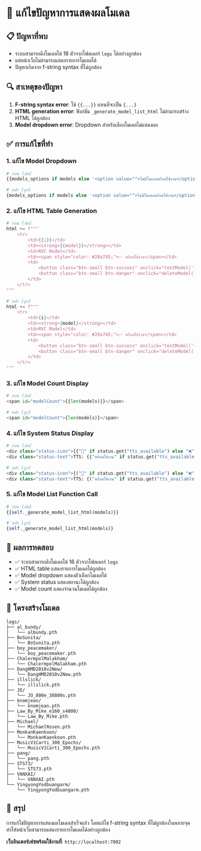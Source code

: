 # 🔧 แก้ไขปัญหาการแสดงผลโมเดล

## 📋 ปัญหาที่พบ
- ระบบสามารถดึงโมเดลได้ 16 ตัวจากโฟลเดอร์ `logs` ได้อย่างถูกต้อง
- แต่หน้าเว็บไม่สามารถแสดงรายการโมเดลได้
- ปัญหาเกิดจาก f-string syntax ที่ไม่ถูกต้อง

## 🔍 สาเหตุของปัญหา
1. **F-string syntax error**: ใช้ `{{...}}` แทนที่จะเป็น `{...}`
2. **HTML generation error**: ฟังก์ชัน `_generate_model_list_html` ไม่สามารถสร้าง HTML ได้ถูกต้อง
3. **Model dropdown error**: Dropdown สำหรับเลือกโมเดลไม่แสดงผล

## ✅ การแก้ไขที่ทำ

### 1. แก้ไข Model Dropdown
```python
# ก่อน (ผิด)
{{models_options if models else '<option value="">ไม่มีโมเดลพร้อมใช้งาน</option>'}}

# หลัง (ถูก)
{models_options if models else '<option value="">ไม่มีโมเดลพร้อมใช้งาน</option>'}
```

### 2. แก้ไข HTML Table Generation
```python
# ก่อน (ผิด)
html += f"""
    <tr>
        <td>{{i}}</td>
        <td><strong>{{model}}</strong></td>
        <td>RVC Model</td>
        <td><span style="color: #28a745;">✅ พร้อมใช้งาน</span></td>
        <td>
            <button class="btn-small btn-success" onclick="testModel('{{model}}')" style="margin-right: 5px;">🧪 ทดสอบ</button>
            <button class="btn-small btn-danger" onclick="deleteModel('{{model}}')">🗑️ ลบ</button>
        </td>
    </tr>
"""

# หลัง (ถูก)
html += f"""
    <tr>
        <td>{i}</td>
        <td><strong>{model}</strong></td>
        <td>RVC Model</td>
        <td><span style="color: #28a745;">✅ พร้อมใช้งาน</span></td>
        <td>
            <button class="btn-small btn-success" onclick="testModel('{model}')" style="margin-right: 5px;">🧪 ทดสอบ</button>
            <button class="btn-small btn-danger" onclick="deleteModel('{model}')">🗑️ ลบ</button>
        </td>
    </tr>
"""
```

### 3. แก้ไข Model Count Display
```python
# ก่อน (ผิด)
<span id="modelCount">{{len(models)}}</span>

# หลัง (ถูก)
<span id="modelCount">{len(models)}</span>
```

### 4. แก้ไข System Status Display
```python
# ก่อน (ผิด)
<div class="status-icon">{{"🎵" if status.get("tts_available") else "❌"}}</div>
<div class="status-text">TTS: {{"พร้อมใช้งาน" if status.get("tts_available") else "ไม่พร้อม"}}</div>

# หลัง (ถูก)
<div class="status-icon">{("🎵" if status.get("tts_available") else "❌")}</div>
<div class="status-text">TTS: {("พร้อมใช้งาน" if status.get("tts_available") else "ไม่พร้อม")}</div>
```

### 5. แก้ไข Model List Function Call
```python
# ก่อน (ผิด)
{{self._generate_model_list_html(models)}}

# หลัง (ถูก)
{self._generate_model_list_html(models)}
```

## 🧪 ผลการทดสอบ
- ✅ ระบบสามารถดึงโมเดลได้ 16 ตัวจากโฟลเดอร์ `logs`
- ✅ HTML table แสดงรายการโมเดลได้ถูกต้อง
- ✅ Model dropdown แสดงตัวเลือกโมเดลได้
- ✅ System status แสดงสถานะได้ถูกต้อง
- ✅ Model count แสดงจำนวนโมเดลได้ถูกต้อง

## 📁 โครงสร้างโมเดล
```
logs/
├── al_bundy/
│   └── albundy.pth
├── BoSunita/
│   └── BoSunita.pth
├── boy_peacemaker/
│   └── boy_peacemaker.pth
├── ChalermpolMalakham/
│   └── ChalermpolMalakham.pth
├── DangHMD2010v2New/
│   └── DangHMD2010v2New.pth
├── illslick/
│   └── illslick.pth
├── JO/
│   └── JO_800e_36800s.pth
├── knomjean/
│   └── knomjean.pth
├── Law_By_Mike_e160_s4800/
│   └── Law_By_Mike.pth
├── Michael/
│   └── MichaelRosen.pth
├── MonkanKaenkoon/
│   └── MonkanKaenkoon.pth
├── MusicV1Carti_300_Epochs/
│   └── MusicV1Carti_300_Epochs.pth
├── pang/
│   └── pang.pth
├── STS73/
│   └── STS73.pth
├── VANXAI/
│   └── VANXAI.pth
└── YingyongYodbuangarm/
    └── YingyongYodbuangarm.pth
```

## 🎯 สรุป
การแก้ไขปัญหาการแสดงผลโมเดลสำเร็จแล้ว โดยแก้ไข f-string syntax ที่ไม่ถูกต้องในหลายจุด ทำให้หน้าเว็บสามารถแสดงรายการโมเดลได้อย่างถูกต้อง

**เว็บอินเตอร์เฟซพร้อมใช้งานที่**: `http://localhost:7002` 